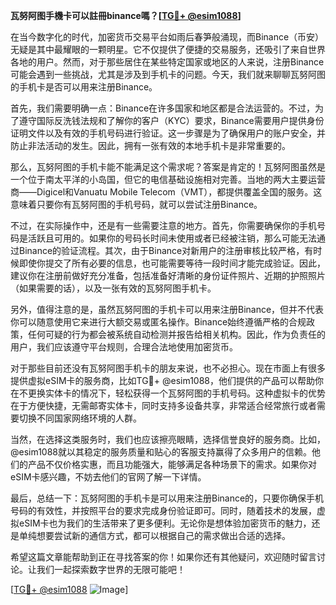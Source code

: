**瓦努阿图手機卡可以註冊binance嗎？[[TG💪+ @esim1088](https://t.me/s/esim1088)]**

在当今数字化的时代，加密货币交易平台如雨后春笋般涌现，而Binance（币安）无疑是其中最耀眼的一颗明星。它不仅提供了便捷的交易服务，还吸引了来自世界各地的用户。然而，对于那些居住在某些特定国家或地区的人来说，注册Binance可能会遇到一些挑战，尤其是涉及到手机卡的问题。今天，我们就来聊聊瓦努阿图的手机卡是否可以用来注册Binance。

首先，我们需要明确一点：Binance在许多国家和地区都是合法运营的。不过，为了遵守国际反洗钱法规和了解你的客户（KYC）要求，Binance需要用户提供身份证明文件以及有效的手机号码进行验证。这一步骤是为了确保用户的账户安全，并防止非法活动的发生。因此，拥有一张有效的本地手机卡是非常重要的。

那么，瓦努阿图的手机卡能不能满足这个需求呢？答案是肯定的！瓦努阿图虽然是一个位于南太平洋的小岛国，但它的电信基础设施相对完善。当地的两大主要运营商——Digicel和Vanuatu Mobile Telecom（VMT），都提供覆盖全国的服务。这意味着只要你有瓦努阿图的手机号码，就可以尝试注册Binance。

不过，在实际操作中，还是有一些需要注意的地方。首先，你需要确保你的手机号码是活跃且可用的。如果你的号码长时间未使用或者已经被注销，那么可能无法通过Binance的验证流程。其次，由于Binance对新用户的注册审核比较严格，有时候即使你提交了所有必要的信息，也可能需要等待一段时间才能完成验证。因此，建议你在注册前做好充分准备，包括准备好清晰的身份证件照片、近期的护照照片（如果需要的话），以及一张有效的瓦努阿图手机卡。

另外，值得注意的是，虽然瓦努阿图的手机卡可以用来注册Binance，但并不代表你可以随意使用它来进行大额交易或匿名操作。Binance始终遵循严格的合规政策，任何可疑的行为都会被系统自动检测并报告给相关机构。因此，作为负责任的用户，我们应该遵守平台规则，合理合法地使用加密货币。

对于那些目前还没有瓦努阿图手机卡的朋友来说，也不必担心。现在市面上有很多提供虚拟eSIM卡的服务商，比如TG💪+ @esim1088，他们提供的产品可以帮助你在不更换实体卡的情况下，轻松获得一个瓦努阿图的手机号码。这种虚拟卡的优势在于方便快捷，无需邮寄实体卡，同时支持多设备共享，非常适合经常旅行或者需要切换不同国家网络环境的人群。

当然，在选择这类服务时，我们也应该擦亮眼睛，选择信誉良好的服务商。比如，@esim1088就以其稳定的服务质量和贴心的客服支持赢得了众多用户的信赖。他们的产品不仅价格实惠，而且功能强大，能够满足各种场景下的需求。如果你对eSIM卡感兴趣，不妨去他们的官网了解一下详情。

最后，总结一下：瓦努阿图的手机卡是可以用来注册Binance的，只要你确保手机号码的有效性，并按照平台的要求完成身份验证即可。同时，随着技术的发展，虚拟eSIM卡也为我们的生活带来了更多便利。无论你是想体验加密货币的魅力，还是单纯想要尝试新的通信方式，都可以根据自己的需求做出合适的选择。

希望这篇文章能帮助到正在寻找答案的你！如果你还有其他疑问，欢迎随时留言讨论。让我们一起探索数字世界的无限可能吧！

[[TG💪+ @esim1088](https://t.me/s/esim1088) ![Image](https://i.postimg.cc/4NQfJmqS/Snipaste-2025-05-13-00-14-12.png)]
